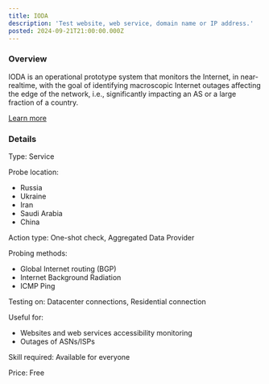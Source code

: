 ```yaml
---
title: IODA
description: 'Test website, web service, domain name or IP address.'
posted: 2024-09-21T21:00:00.000Z
---
```

### Overview
IODA is an operational prototype system that monitors the Internet, in near-realtime, with the goal of identifying macroscopic Internet outages affecting the edge of the network, i.e., significantly impacting an AS or a large fraction of a country.

[Learn more](https://ioda.inetintel.cc.gatech.edu/)

### Details
Type: Service

Probe location:
>
 - Russia
 - Ukraine
 - Iran
 - Saudi Arabia
 - China

Action type: One-shot check, Aggregated Data Provider

Probing methods:
>
 - Global Internet routing (BGP)
 - Internet Background Radiation
 - ICMP Ping

Testing on: Datacenter connections, Residential connection

Useful for:
>
 - Websites and web services accessibility monitoring
 - Outages of ASNs/ISPs

Skill required: Available for everyone

Price: Free
